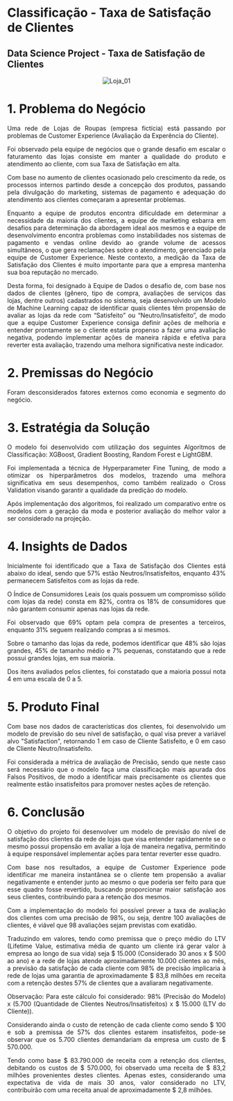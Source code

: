 # Classificação - Taxa de Satisfação de Clientes

## Data Science Project - Taxa de Satisfação de Clientes

<div align='center'>

![Loja_01](https://github.com/caiomichelan/classification-customer_satisfaction_rate/assets/104601836/ff284138-c63d-4add-859a-34c51d9a7580)

</div>

# 1. Problema do Negócio
<p align='justify'>Uma rede de Lojas de Roupas (empresa fictícia) está passando por problemas de Customer Experience (Avaliação da Experência do Cliente).</p>
<p align='justify'>Foi observado pela equipe de negócios que o grande desafio em escalar o faturamento das lojas consiste em manter a qualidade do produto e atendimento ao cliente, com sua Taxa de Satisfação em alta.</p>
<p align='justify'>Com base no aumento de clientes ocasionado pelo crescimento da rede, os processos internos partindo desde a concepção dos produtos, passando pela divulgação do marketing, sistemas de pagamento e adequação do atendimento aos clientes começaram a apresentar problemas.</p>
<p align='justify'>Enquanto a equipe de produtos encontra dificuldade em determinar a necessidade da maioria dos clientes, a equipe de marketing esbarra em desafios para determinação da abordagem ideal aos mesmos e a equipe de desenvolvimento encontra problemas como instabilidades nos sistemas de pagamento e vendas online devido ao grande volume de acessos simultâneos, o que gera reclamações sobre o atendimento, gerenciado pela equipe de Customer Experience. Neste contexto, a medição da Taxa de Satisfação dos Clientes é muito importante para que a empresa mantenha sua boa reputação no mercado.</p>
<p align='justify'>Desta forma, foi designado à Equipe de Dados o desafio de, com base nos dados de clientes (gênero, tipo de compra, avaliações de serviços das lojas, dentre outros) cadastrados no sistema, seja desenvolvido um Modelo de Machine Learning capaz de identificar quais clientes têm propensão de avaliar as lojas da rede com “Satisfeito” ou “Neutro/Insatisfeito”, de modo que a equipe Customer Experience consiga definir ações de melhoria e entender prontamente se o cliente estaria propenso a fazer uma avaliação negativa, podendo implementar ações de maneira rápida e efetiva para reverter esta avaliação, trazendo uma melhora significativa neste indicador.</p>

# 2. Premissas do Negócio
<p align='justify'>Foram desconsiderados fatores externos como economia e segmento do negócio.</p>

# 3. Estratégia da Solução
<p align='justify'>O modelo foi desenvolvido com utilização dos seguintes Algoritmos de Classificação: XGBoost, Gradient Boosting, Random Forest e LightGBM.</p>
<p align='justify'>Foi implementada a técnica de Hyperparameter Fine Tuning, de modo a otimizar os hiperparâmetros dos modelos, trazendo uma melhora significativa em seus desempenhos, como também realizado o Cross Validation visando garantir a qualidade da predição do modelo.</p>
<p align='justify'>Após implementação dos algoritmos, foi realizado um comparativo entre os modelos com a geração da moda e posterior avaliação do melhor valor a ser considerado na projeção.</p>

# 4. Insights de Dados
<p align='justify'>Inicialmente foi identificado que a Taxa de Satisfação dos Clientes está abaixo do ideal, sendo que 57% estão Neutros/Insatisfeitos, enquanto 43% permanecem Satisfeitos com as lojas da rede.</p>
<p align='justify'>O Índice de Consumidores Leais (os quais possuem um compromisso sólido com lojas da rede) consta em 82%, contra os 18% de consumidores que não garantem consumir apenas nas lojas da rede.</p>
<p align='justify'>Foi observado que 69% optam pela compra de presentes a terceiros, enquanto 31% seguem realizando compras a si mesmos.</p>
<p align='justify'>Sobre o tamanho das lojas da rede, podemos identificar que 48% são lojas grandes, 45% de tamanho médio e 7% pequenas, constatando que a rede possui grandes lojas, em sua maioria.</p>
<p align='justify'>Dos itens avaliados pelos clientes, foi constatado que a maioria possui nota 4 em uma escala de 0 a 5.</p>

# 5. Produto Final
<p align='justify'>Com base nos dados de características dos clientes, foi desenvolvido um modelo de previsão do seu nível de satisfação, o qual visa prever a variável alvo "Satisfaction", retornando 1 em caso de Cliente Satisfeito, e 0 em caso de Cliente Neutro/Insatisfeito.</p>
<p align='justify'>Foi considerada a métrica de avaliação de Precisão, sendo que neste caso será necessário que o modelo faça uma classificação mais apurada dos Falsos Positivos, de modo a identificar mais precisamente os clientes que realmente estão insatisfeitos para promover nestes ações de retenção.</p>

# 6. Conclusão
<p align='justify'>O objetivo do projeto foi desenvolver um modelo de previsão do nível de satisfação dos clientes da rede de lojas que visa entender rapidamente se o mesmo possui propensão em avaliar a loja de maneira negativa, permitindo à equipe responsável implementar ações para tentar reverter esse quadro.</p>
<p align='justify'>Com base nos resultados, a equipe de Customer Experience pode identificar me maneira instantânea se o cliente tem propensão a avaliar negativamente e entender junto ao mesmo o que poderia ser feito para que esse quadro fosse revertido, buscando proporcionar maior satisfação aos seus clientes, contribuindo para a retenção dos mesmos.</p>
<p align='justify'>Com a implementação do modelo foi possível prever a taxa de avaliação dos clientes com uma precisão de 98%, ou seja, dentre 100 avaliações de clientes, é viável que 98 avaliações sejam previstas com exatidão.</p>
<p align='justify'>Traduzindo em valores, tendo como premissa que o preço médio do LTV (Lifetime Value, estimativa média de quanto um cliente irá gerar valor à empresa ao longo de sua vida) seja $ 15.000 (Considerado 30 anos x $ 500 ao ano) e a rede de lojas atende aproximadamente 10.000 clientes ao mês, a previsão da satisfação de cada cliente com 98% de precisão implicaria à rede de lojas uma garantia de aproximadamente $ 83,8 milhões em receita com a retenção destes 57% de clientes que a avaliaram negativamente.</p>
<p align='justify'>Observação: Para este cálculo foi considerado: 98% (Precisão do Modelo) x (5.700 (Quantidade de Clientes Neutros/Insatisfeitos) x $ 15.000 (LTV do Cliente)).</p>
<p align='justify'>Considerando ainda o custo de retenção de cada cliente como sendo $ 100 e sob a premissa de 57% dos clientes estarem insatisfeitos, pode-se observar que os 5.700 clientes demandariam da empresa um custo de $ 570.000.</p>
<p align='justify'>Tendo como base $ 83.790.000 de receita com a retenção dos clientes, debitando os custos de $ 570.000, foi observado uma receita de $ 83,2 milhões provenientes destes clientes. Apenas estes, considerando uma expectativa de vida de mais 30 anos, valor considerado no LTV, contribuirão com uma receita anual de aproximadamente $ 2,8 milhões. </p>
